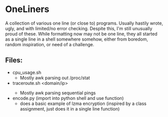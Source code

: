OneLiners
=========

A collection of various one line (or close to) programs. Usually hastily wrote, ugly, and
with limited/no error checking. Despite this, I'm still unusually proud of
these. While formatting now may not be one line, they all started as a single line in a
shell somewhere somehow, either from boredom, random inspiration, or need of a challenge.

Files:
------

* cpu_usage.sh
    * Mostly awk parsing out /proc/stat
* traceroute.sh <domain/ip> <max hops>
    * Mostly awk parsing sequential pings
* encode.py (import into python shell and use function)
    * does a basic example of lzma encryption (inspired by a class assignment, just does it in a single line function)
